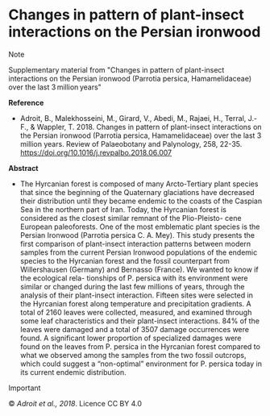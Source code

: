 # Changes in pattern of plant-insect interactions on the Persian ironwood

> [!NOTE]
> Supplementary material from "Changes in pattern of plant-insect interactions on the Persian ironwood (Parrotia persica, Hamamelidaceae) over the last 3 million years"

**Reference**
- Adroit, B., Malekhosseini, M., Girard, V., Abedi, M., Rajaei, H., Terral, J.-F., & Wappler, T. 2018. Changes in pattern of plant-insect interactions on the Persian ironwood (Parrotia persica, Hamamelidaceae) over the last 3 million years. Review of Palaeobotany and Palynology, 258, 22-35. https://doi.org/10.1016/j.revpalbo.2018.06.007

**Abstract** 
- The Hyrcanian forest is composed of many Arcto-Tertiary plant species that since the beginning of the Quaternary glaciations have decreased their distribution until they became endemic to the coasts of the Caspian Sea in the northern part of Iran. Today, the Hyrcanian forest is considered as the closest similar remnant of the Plio-Pleisto- cene European paleoforests. One of the most emblematic plant species is the Persian Ironwood (Parrotia persica C. A. Mey). This study presents the first comparison of plant-insect interaction patterns between modern samples from the current Persian Ironwood populations of the endemic species to the Hyrcanian forest and the fossil counterpart from Willershausen (Germany) and Bernasso (France). We wanted to know if the ecological rela- tionships of P. persica with its environment were similar or changed during the last few millions of years, through the analysis of their plant-insect interaction. Fifteen sites were selected in the Hyrcanian forest along temperature and precipitation gradients. A total of 2160 leaves were collected, measured, and examined through some leaf characteristics and their plant-insect interactions. 84% of the leaves were damaged and a total of 3507 damage occurrences were found. A significant lower proportion of specialized damages were found on the leaves from P. persica in the Hyrcanian forest compared to what we observed among the samples from the two fossil outcrops, which could suggest a “non-optimal” environment for P. persica today in its current endemic distribution.

> [!IMPORTANT]
> © _Adroit et al., 2018_. Licence CC BY 4.0

